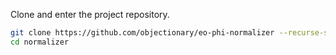 Clone and enter the project repository.

```sh
git clone https://github.com/objectionary/eo-phi-normalizer --recurse-submodules
cd normalizer
```
